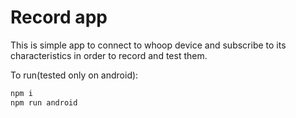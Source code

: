 # Record app

This is simple app to connect to whoop device and subscribe to its characteristics in order to record and test them.

To run(tested only on android):
```sh
npm i
npm run android
```